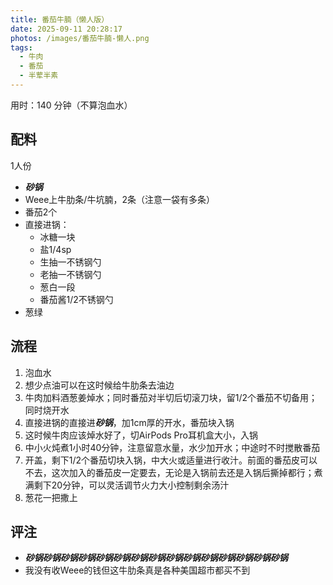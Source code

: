 ```yaml
---
title: 番茄牛腩（懒人版）
date: 2025-09-11 20:28:17
photos: /images/番茄牛腩-懒人.png
tags:
  - 牛肉
  - 番茄
  - 半荤半素
---
```


用时：140 分钟（不算泡血水）

## 配料

1人份

- ***砂锅***
- Weee上牛肋条/牛坑腩，2条（注意一袋有多条）
- 番茄2个
- 直接进锅：
  - 冰糖一块
  - 盐1/4sp
  - 生抽一不锈钢勺
  - 老抽一不锈钢勺
  - 葱白一段
  - 番茄酱1/2不锈钢勺
- 葱绿

<!--more-->

## 流程

1. 泡血水
2. 想少点油可以在这时候给牛肋条去油边
3. 牛肉加料酒葱姜焯水；同时番茄对半切后切滚刀块，留1/2个番茄不切备用；同时烧开水
4. 直接进锅的直接进***砂锅***，加1cm厚的开水，番茄块入锅
5. 这时候牛肉应该焯水好了，切AirPods Pro耳机盒大小，入锅
6. 中小火炖煮1小时40分钟，注意留意水量，水少加开水；中途时不时搅散番茄
7. 开盖，剩下1/2个番茄切块入锅，中大火或适量进行收汁。前面的番茄皮可以不去，这次加入的番茄皮一定要去，无论是入锅前去还是入锅后撕掉都行；煮满剩下20分钟，可以灵活调节火力大小控制剩余汤汁
8. 葱花一把撒上

## 评注

- ***砂锅砂锅砂锅砂锅砂锅砂锅砂锅砂锅砂锅砂锅砂锅砂锅砂锅砂锅砂锅***
- 我没有收Weee的钱但这牛肋条真是各种美国超市都买不到

